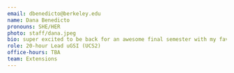 ```yaml
---
email: dbenedicto@berkeley.edu
name: Dana Benedicto
pronouns: SHE/HER
photo: staff/dana.jpeg
bio: super excited to be back for an awesome final semester with my favorite class on campus <3
role: 20-hour Lead uGSI (UCS2)
office-hours: TBA
team: Extensions
---
```

